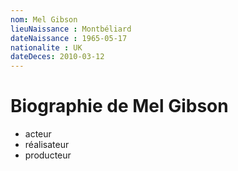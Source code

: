 ```yaml
---
nom: Mel Gibson
lieuNaissance : Montbéliard
dateNaissance : 1965-05-17
nationalite : UK
dateDeces: 2010-03-12
---
```


# Biographie de Mel Gibson

- acteur
- réalisateur
- producteur